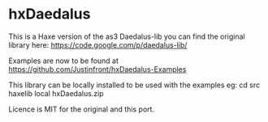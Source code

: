 hxDaedalus
==========

This is a Haxe version of the as3 Daedalus-lib you can find the original library here:
https://code.google.com/p/daedalus-lib/

Examples are now to be found at 
https://github.com/Justinfront/hxDaedalus-Examples

This library can be locally installed to be used with the examples eg:
cd src
haxelib local hxDaedalus.zip

Licence is MIT for the original and this port.
